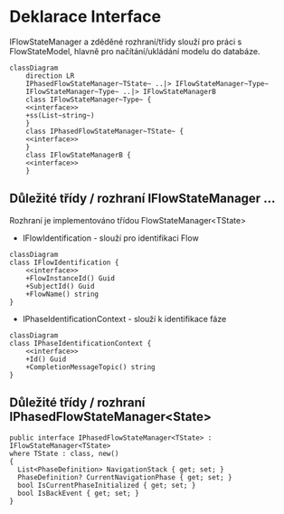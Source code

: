 # Deklarace Interface

IFlowStateManager a zděděné rozhraní/třídy slouží pro práci s FlowStateModel<TModel>, hlavně pro načítání/ukládání modelu do databáze. 

```mermaid
classDiagram
    direction LR
    IPhasedFlowStateManager~TState~ ..|> IFlowStateManager~Type~
    IFlowStateManager~Type~ ..|> IFlowStateManagerB
    class IFlowStateManager~Type~ {
    <<interface>>
    +ss(List~string~)
    }
    class IPhasedFlowStateManager~TState~ {
    <<interface>>
    }
    class IFlowStateManagerB {
    <<interface>>    
    }
```

## Důležité třídy / rozhraní IFlowStateManager ...

Rozhraní je implementováno třídou FlowStateManager\<TState\>

- IFlowIdentification - slouží pro identifikaci Flow

```mermaid
classDiagram
class IFlowIdentification {
    <<interface>>
    +FlowInstanceId() Guid
    +SubjectId() Guid
    +FlowName() string    
}
```
- IPhaseIdentificationContext - slouží k identifikace fáze  

```mermaid
classDiagram
class IPhaseIdentificationContext {
    <<interface>>
    +Id() Guid
    +CompletionMessageTopic() string
}
```
## Důležité třídy / rozhraní IPhasedFlowStateManager\<State\>

	public interface IPhasedFlowStateManager<TState> : IFlowStateManager<TState>    
    where TState : class, new()  
	{  
	  List<PhaseDefinition> NavigationStack { get; set; }  
	  PhaseDefinition? CurrentNavigationPhase { get; set; }  
	  bool IsCurrentPhaseInitialized { get; set; }  
	  bool IsBackEvent { get; set; }  
	}

<!--stackedit_data:
eyJoaXN0b3J5IjpbLTUyNTA1NTEyLC0xNjkzMTQ4MjcxLDIxNT
QxOTQxLDIxMjM4MDIyMzEsMjEyMzgwMjIzMSw3NzMyODk3OSwt
MTAwMzQxOTI4NSwyMDg3MDQ4ODc4LC0xNDA1OTU2OTRdfQ==
-->